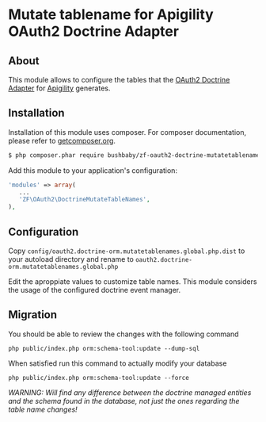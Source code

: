 Mutate tablename for Apigility OAuth2 Doctrine Adapter
======================================================

About
-----

This module allows to configure the tables that the [OAuth2 Doctrine Adapter](https://github.com/TomHAnderson/zf-oauth2-doctrine) for [Apigility](https://apigility.org) generates.
 

Installation
------------

Installation of this module uses composer. For composer documentation, please refer to [getcomposer.org](http://getcomposer.org/).

```sh
$ php composer.phar require bushbaby/zf-oauth2-doctrine-mutatetablenames "~0.1"
```

Add this module to your application's configuration:

```php
'modules' => array(
   ...
   'ZF\OAuth2\DoctrineMutateTableNames',
),
```


Configuration
-------------

Copy `config/oauth2.doctrine-orm.mutatetablenames.global.php.dist` to your autoload directory and rename to `oauth2.doctrine-orm.mutatetablenames.global.php`

Edit the aproppiate values to customize table names. This module considers the usage of the configured doctrine event manager.


Migration
---------

You should be able to review the changes with the following command

```
php public/index.php orm:schema-tool:update --dump-sql
```

When satisfied run this command to actually modify your database

```
php public/index.php orm:schema-tool:update --force
```

 *WARNING: Will find any difference between the doctrine managed entities and the schema found in the database, not just the ones regarding the table name changes!* 
